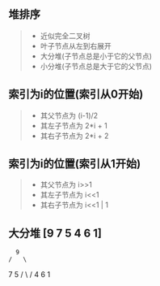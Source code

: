 ## 堆排序
>- 近似完全二叉树
>- 叶子节点从左到右展开
>- 大分堆(子节点总是小于它的父节点)
>- 小分堆(子节点总是大于它的父节点)

## 索引为i的位置(索引从0开始)
>- 其父节点为 (i-1)/2
>- 其左子节点为 2*i + 1
>- 其右子节点为 2*i + 2

## 索引为i的位置(索引从1开始)
>- 其父节点为 i>>1
>- 其左子节点为 i<<1
>- 其右子节点为 i<<1 | 1

## 大分堆 [9 7 5 4 6 1]
      9
    /   \
   7     5
  / \   /
 4   6 1

